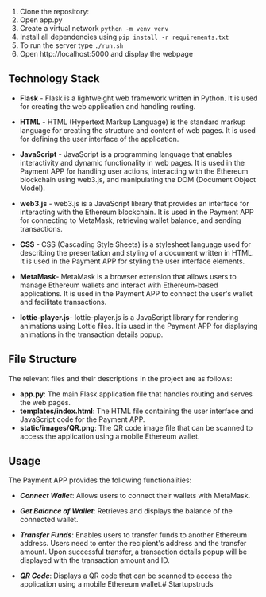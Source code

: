 1. Clone the repository:
2. Open app.py
3. Create a virtual network  `python -m venv venv`
4. Install all dependencies using `pip install -r requirements.txt`
5. To run the server type `./run.sh`
6. Open http://localhost:5000 and display the webpage

## Technology Stack

- **Flask** - Flask is a lightweight web framework written in Python. It is used for creating the web application and handling routing.
- **HTML** - HTML (Hypertext Markup Language) is the standard markup language for creating the structure and content of web pages. It is used for defining the user interface of the application.
- **JavaScript** - JavaScript is a programming language that enables interactivity and dynamic functionality in web pages. It is used in the Payment APP for handling user actions, interacting with the Ethereum blockchain using web3.js, and manipulating the DOM (Document Object Model).
- **web3.js** - web3.js is a JavaScript library that provides an interface for interacting with the Ethereum blockchain. It is used in the Payment APP for connecting to MetaMask, retrieving wallet balance, and sending transactions.
- **CSS** - CSS (Cascading Style Sheets) is a stylesheet language used for describing the presentation and styling of a document written in HTML. It is used in the Payment APP for styling the user interface elements.

- **MetaMask**- MetaMask is a browser extension that allows users to manage Ethereum wallets and interact with Ethereum-based applications. It is used in the Payment APP to connect the user's wallet and facilitate transactions.

- **lottie-player.js**- lottie-player.js is a JavaScript library for rendering animations using Lottie files. It is used in the Payment APP for displaying animations in the transaction details popup.


## File Structure
The relevant files and their descriptions in the project are as follows:

- **app.py**: The main Flask application file that handles routing and serves the web pages.
- **templates/index.html**: The HTML file containing the user interface and JavaScript code for the Payment APP.
- **static/images/QR.png**: The QR code image file that can be scanned to access the application using a mobile Ethereum wallet.

## Usage

The Payment APP provides the following functionalities:

- ***Connect Wallet***: Allows users to connect their wallets with MetaMask.

- ***Get Balance of Wallet***: Retrieves and displays the balance of the connected wallet.

- ***Transfer Funds***: Enables users to transfer funds to another Ethereum address. Users need to enter the recipient's address and the transfer amount. Upon successful transfer, a transaction details popup will be displayed with the transaction amount and ID.

- ***QR Code***: Displays a QR code that can be scanned to access the application using a mobile Ethereum wallet.#   S t a r t u p s t r u d s  
 